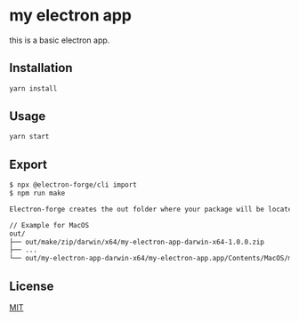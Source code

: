 # my electron app

this is a basic electron app.

## Installation

```bash
yarn install
```

## Usage

```bash
yarn start
```

## Export

```bash
$ npx @electron-forge/cli import
$ npm run make

Electron-forge creates the out folder where your package will be located:

// Example for MacOS
out/
├── out/make/zip/darwin/x64/my-electron-app-darwin-x64-1.0.0.zip
├── ...
└── out/my-electron-app-darwin-x64/my-electron-app.app/Contents/MacOS/my-electron-app
```


## License
[MIT](https://choosealicense.com/licenses/mit/)